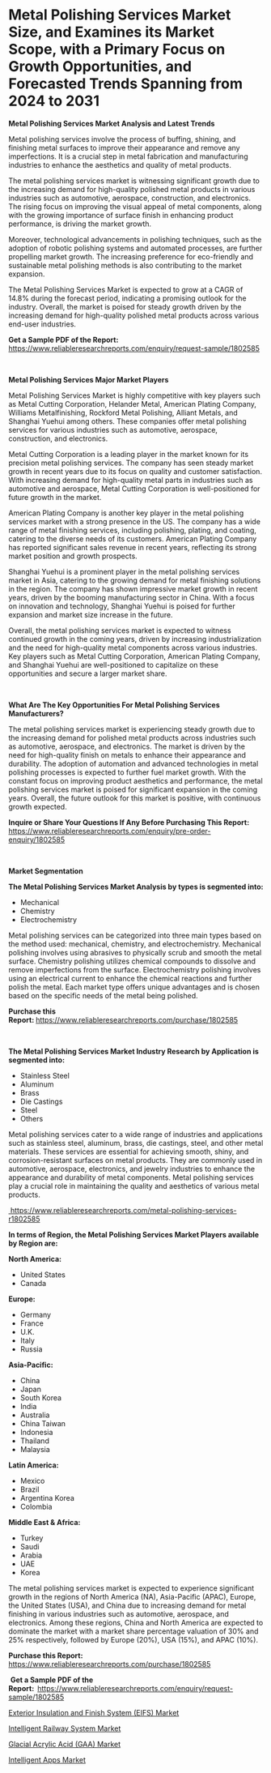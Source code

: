 <p><h1>Metal Polishing Services Market Size, and Examines its Market Scope, with a Primary Focus on Growth Opportunities, and Forecasted Trends Spanning from 2024 to 2031</h1></p><p><strong>Metal Polishing Services Market Analysis and Latest Trends</strong></p>
<p><p>Metal polishing services involve the process of buffing, shining, and finishing metal surfaces to improve their appearance and remove any imperfections. It is a crucial step in metal fabrication and manufacturing industries to enhance the aesthetics and quality of metal products.</p><p>The metal polishing services market is witnessing significant growth due to the increasing demand for high-quality polished metal products in various industries such as automotive, aerospace, construction, and electronics. The rising focus on improving the visual appeal of metal components, along with the growing importance of surface finish in enhancing product performance, is driving the market growth.</p><p>Moreover, technological advancements in polishing techniques, such as the adoption of robotic polishing systems and automated processes, are further propelling market growth. The increasing preference for eco-friendly and sustainable metal polishing methods is also contributing to the market expansion.</p><p>The Metal Polishing Services Market is expected to grow at a CAGR of 14.8% during the forecast period, indicating a promising outlook for the industry. Overall, the market is poised for steady growth driven by the increasing demand for high-quality polished metal products across various end-user industries.</p></p>
<p><strong>Get a Sample PDF of the Report:&nbsp;</strong> <a href="https://www.reliableresearchreports.com/enquiry/request-sample/1802585">https://www.reliableresearchreports.com/enquiry/request-sample/1802585</a></p>
<p>&nbsp;</p>
<p><strong>Metal Polishing Services Major Market Players</strong></p>
<p><p>Metal Polishing Services Market is highly competitive with key players such as Metal Cutting Corporation, Helander Metal, American Plating Company, Williams Metalfinishing, Rockford Metal Polishing, Alliant Metals, and Shanghai Yuehui among others. These companies offer metal polishing services for various industries such as automotive, aerospace, construction, and electronics.</p><p>Metal Cutting Corporation is a leading player in the market known for its precision metal polishing services. The company has seen steady market growth in recent years due to its focus on quality and customer satisfaction. With increasing demand for high-quality metal parts in industries such as automotive and aerospace, Metal Cutting Corporation is well-positioned for future growth in the market.</p><p>American Plating Company is another key player in the metal polishing services market with a strong presence in the US. The company has a wide range of metal finishing services, including polishing, plating, and coating, catering to the diverse needs of its customers. American Plating Company has reported significant sales revenue in recent years, reflecting its strong market position and growth prospects.</p><p>Shanghai Yuehui is a prominent player in the metal polishing services market in Asia, catering to the growing demand for metal finishing solutions in the region. The company has shown impressive market growth in recent years, driven by the booming manufacturing sector in China. With a focus on innovation and technology, Shanghai Yuehui is poised for further expansion and market size increase in the future.</p><p>Overall, the metal polishing services market is expected to witness continued growth in the coming years, driven by increasing industrialization and the need for high-quality metal components across various industries. Key players such as Metal Cutting Corporation, American Plating Company, and Shanghai Yuehui are well-positioned to capitalize on these opportunities and secure a larger market share.</p></p>
<p>&nbsp;</p>
<p><strong>What Are The Key Opportunities For Metal Polishing Services Manufacturers?</strong></p>
<p><p>The metal polishing services market is experiencing steady growth due to the increasing demand for polished metal products across industries such as automotive, aerospace, and electronics. The market is driven by the need for high-quality finish on metals to enhance their appearance and durability. The adoption of automation and advanced technologies in metal polishing processes is expected to further fuel market growth. With the constant focus on improving product aesthetics and performance, the metal polishing services market is poised for significant expansion in the coming years. Overall, the future outlook for this market is positive, with continuous growth expected.</p></p>
<p><strong>Inquire or Share Your Questions If Any Before Purchasing This Report:</strong> <a href="https://www.reliableresearchreports.com/enquiry/pre-order-enquiry/1802585">https://www.reliableresearchreports.com/enquiry/pre-order-enquiry/1802585</a></p>
<p>&nbsp;</p>
<p><strong>Market Segmentation</strong></p>
<p><strong>The Metal Polishing Services Market Analysis by types is segmented into:</strong></p>
<p><ul><li>Mechanical</li><li>Chemistry</li><li>Electrochemistry</li></ul></p>
<p><p>Metal polishing services can be categorized into three main types based on the method used: mechanical, chemistry, and electrochemistry. Mechanical polishing involves using abrasives to physically scrub and smooth the metal surface. Chemistry polishing utilizes chemical compounds to dissolve and remove imperfections from the surface. Electrochemistry polishing involves using an electrical current to enhance the chemical reactions and further polish the metal. Each market type offers unique advantages and is chosen based on the specific needs of the metal being polished.</p></p>
<p><strong>Purchase this Report:&nbsp;</strong><a href="https://www.reliableresearchreports.com/purchase/1802585">https://www.reliableresearchreports.com/purchase/1802585</a></p>
<p>&nbsp;</p>
<p><strong>The Metal Polishing Services Market Industry Research by Application is segmented into:</strong></p>
<p><ul><li>Stainless Steel</li><li>Aluminum</li><li>Brass</li><li>Die Castings</li><li>Steel</li><li>Others</li></ul></p>
<p><p>Metal polishing services cater to a wide range of industries and applications such as stainless steel, aluminum, brass, die castings, steel, and other metal materials. These services are essential for achieving smooth, shiny, and corrosion-resistant surfaces on metal products. They are commonly used in automotive, aerospace, electronics, and jewelry industries to enhance the appearance and durability of metal components. Metal polishing services play a crucial role in maintaining the quality and aesthetics of various metal products.</p></p>
<p><a href="https://www.reliableresearchreports.com/metal-polishing-services-r1802585">&nbsp;https://www.reliableresearchreports.com/metal-polishing-services-r1802585</a></p>
<p><strong>In terms of Region, the Metal Polishing Services Market Players available by Region are:</strong></p>
<p>
    <p> <strong> North America: </strong>
        <ul>
            <li>United States</li>
            <li>Canada</li>
        </ul>
        </p> 
    <p> <strong> Europe: </strong>
        <ul>
            <li>Germany</li>
            <li>France</li>
            <li>U.K.</li>
            <li>Italy</li>
            <li>Russia</li>
        </ul>
        </p> 
    <p> <strong> Asia-Pacific: </strong>
        <ul>
            <li>China</li>
            <li>Japan</li>
            <li>South Korea</li>
            <li>India</li>
            <li>Australia</li>
            <li>China Taiwan</li>
            <li>Indonesia</li>
            <li>Thailand</li>
            <li>Malaysia</li>
        </ul>
        </p> 
    <p> <strong> Latin America: </strong>
        <ul>
            <li>Mexico</li>
            <li>Brazil</li>
            <li>Argentina Korea</li>
            <li>Colombia</li>
        </ul>
        </p> 
    <p> <strong> Middle East & Africa: </strong>
        <ul>
            <li>Turkey</li>
            <li>Saudi</li>
            <li>Arabia</li>
            <li>UAE</li>
            <li>Korea</li>
        </ul>
    </p>
    </p>
<p><p>The metal polishing services market is expected to experience significant growth in the regions of North America (NA), Asia-Pacific (APAC), Europe, the United States (USA), and China due to increasing demand for metal finishing in various industries such as automotive, aerospace, and electronics. Among these regions, China and North America are expected to dominate the market with a market share percentage valuation of 30% and 25% respectively, followed by Europe (20%), USA (15%), and APAC (10%).</p></p>
<p><strong>Purchase this Report: </strong><a href="https://www.reliableresearchreports.com/purchase/1802585">https://www.reliableresearchreports.com/purchase/1802585</a></p>
<p>&nbsp;<strong>Get a Sample PDF of the Report:&nbsp;&nbsp;</strong><a href="https://www.reliableresearchreports.com/enquiry/request-sample/1802585">https://www.reliableresearchreports.com/enquiry/request-sample/1802585</a></p>
<p><strong></strong></p>
<p><p><a href="https://www.linkedin.com/pulse/global-exterior-insulation-finish-system-eifs-market-types-oby7f">Exterior Insulation and Finish System (EIFS) Market</a></p><p><a href="https://github.com/EunaWiegad2023/Market-Research-Report-List-1/blob/main/intelligent-railway-system-market.md">Intelligent Railway System Market</a></p><p><a href="https://www.linkedin.com/pulse/glacial-acrylic-acid-gaa-market-research-report-provides-thorough-2mzmf">Glacial Acrylic Acid (GAA) Market</a></p><p><a href="https://github.com/edytherolanlouisejk1miz0wig/Market-Research-Report-List-2/blob/main/intelligent-apps-market.md">Intelligent Apps Market</a></p></p>